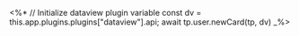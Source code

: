 <%*
// Initialize dataview plugin variable
const dv = this.app.plugins.plugins["dataview"].api;
await tp.user.newCard(tp, dv)
_%>
